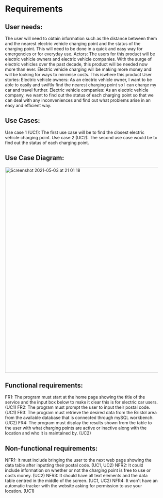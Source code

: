 # Requirements  

## User needs:
The user will need to obtain information such as the distance between them and the nearest electric vehicle charging point and the status of the charging point. This will need to be done in a quick and easy way for emergencies or for everyday use.
Actors:
 The users for this product will be electric vehicle owners and electric vehicle companies. With the surge of electric vehicles over the past decade, this product will be needed now more than ever. Electric vehicle charging will be making more money and will be looking for ways to minimise costs. This iswhere this product 
User stories:
Electric vehicle owners:
As an electric vehicle owner, I want to be able to easily and swiftly find the nearest charging point so I can charge my car and travel further.
Electric vehicle companies:
As an electric vehicle company, we want to find out the status of each charging point so that we can deal with any inconveniences and find out what problems arise in an easy and efficient way.
## Use Cases:
Use case 1 (UC1): 
The first use case will be to find the closest electric vehicle charging point.
Use case 2 (UC2): 
The second use case would be to find out the status of each charging point.

## Use Case Diagram:

<img width="679" alt="Screenshot 2021-05-03 at 21 01 18" src="https://user-images.githubusercontent.com/83363471/116926803-be018b00-ac52-11eb-8dad-6e0acfaf44ec.png">


## Functional requirements:
FR1: The program must start at the home page showing the title of the service and the input box below to make it clear this is for electric car users. (UC1)
FR2: The program must prompt the user to input their postal code. (UC1)
FR3: The program must retrieve the desired data from the Bristol area from the available database that is connected through mySQL workbench. (UC2)
FR4: The program must display the results shown from the table to the user with what charging points are active or inactive along with the location and who it is maintained by. (UC2)

## Non-functional requirements: 
NFR1: It must include bringing the user to the next web page showing the data table after inputting their postal code. (UC1, UC2)
NFR2: It could include information on whether or not the charging point is free to use or costs money. (UC2)
NFR3: It should have all text elements and the data table centred in the middle of the screen. (UC1, UC2)
NFR4: It won't have an automatic tracker with the website asking for permission to use your location. (UC1)
